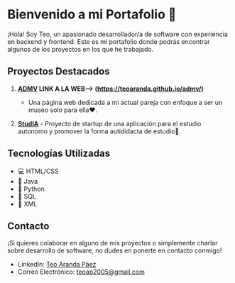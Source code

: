 # Bienvenido a mi Portafolio 🚀

¡Hola! Soy Teo, un apasionado desarrollador/a de software con experiencia en backend y frontend. Este es mi portafolio donde podrás encontrar algunos de los proyectos en los que he trabajado.

## Proyectos Destacados

1. **[ADMV](https://github.com/teoaranda/admv) LINK A LA WEB--> (https://teoaranda.github.io/admv/)**
   - Una página web dedicada a mi actual pareja con enfoque a ser un museo solo para ella❤️.

3. **[StudIA](https://github.com/teoaranda/StudIA)** - Proyecto de startup de una aplicación para el estudio autonomo y promover la forma autididacta de estudio🧠.

## Tecnologías Utilizadas

- 💻 HTML/CSS
- 🚀 Java
- 🐍 Python
- 🧰 SQL
- 📜 XML

## Contacto

¡Si quieres colaborar en alguno de mis proyectos o simplemente charlar sobre desarrollo de software, no dudes en ponerte en contacto conmigo!

- LinkedIn: [Teo Aranda Páez](https://www.linkedin.com/feed/)
- Correo Electrónico: [teoap2005@gmail.com](mailto:teoap2005@gmail.com)
